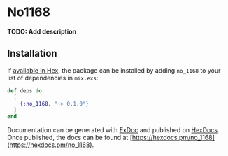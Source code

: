 # No1168

**TODO: Add description**

## Installation

If [available in Hex](https://hex.pm/docs/publish), the package can be installed
by adding `no_1168` to your list of dependencies in `mix.exs`:

```elixir
def deps do
  [
    {:no_1168, "~> 0.1.0"}
  ]
end
```

Documentation can be generated with [ExDoc](https://github.com/elixir-lang/ex_doc)
and published on [HexDocs](https://hexdocs.pm). Once published, the docs can
be found at [https://hexdocs.pm/no_1168](https://hexdocs.pm/no_1168).


